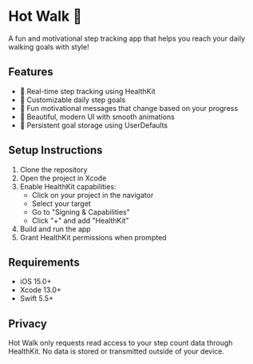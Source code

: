 # Hot Walk 🦶

A fun and motivational step tracking app that helps you reach your daily walking goals with style!

## Features

- 📱 Real-time step tracking using HealthKit
- 🎯 Customizable daily step goals
- 💅 Fun motivational messages that change based on your progress
- 🎨 Beautiful, modern UI with smooth animations
- 💾 Persistent goal storage using UserDefaults

## Setup Instructions

1. Clone the repository
2. Open the project in Xcode
3. Enable HealthKit capabilities:
   - Click on your project in the navigator
   - Select your target
   - Go to "Signing & Capabilities"
   - Click "+" and add "HealthKit"
4. Build and run the app
5. Grant HealthKit permissions when prompted

## Requirements

- iOS 15.0+
- Xcode 13.0+
- Swift 5.5+

## Privacy

Hot Walk only requests read access to your step count data through HealthKit. No data is stored or transmitted outside of your device. 